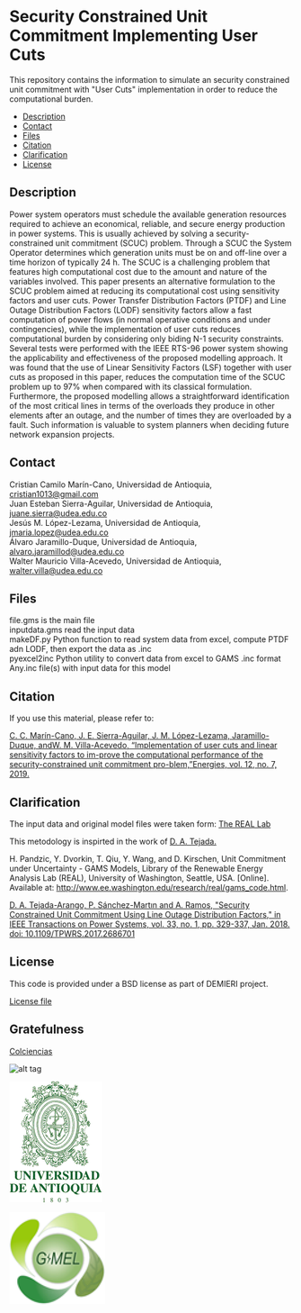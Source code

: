 # Security Constrained Unit Commitment Implementing User Cuts

This repository contains the information to simulate an security constrained unit commitment with "User Cuts" implementation in order to reduce the computational burden.

- [Description](#description)
- [Contact](#contact)
- [Files](#files)
- [Citation](#citation)
- [Clarification](#clarification)
- [License](#license)

## Description

Power system operators must schedule the available generation resources required to achieve an economical, reliable, and secure energy production in power systems. This is usually achieved by solving a security-constrained unit commitment (SCUC) problem. Through a SCUC the System Operator determines which generation units must be on and off-line over a time horizon of typically 24 h. The SCUC is a challenging problem that features high computational cost due to the amount and nature of the variables involved. This paper presents an alternative formulation to the SCUC problem aimed at reducing its computational cost using sensitivity factors and user cuts. Power Transfer Distribution Factors (PTDF) and Line Outage Distribution Factors (LODF) sensitivity factors allow a fast computation of power flows (in normal operative conditions and under contingencies), while the implementation of user cuts reduces computational burden by considering only biding N-1 security constraints. Several tests were performed with the IEEE RTS-96 power system showing the applicability and effectiveness of the proposed modelling approach. It was found that the use of Linear Sensitivity Factors (LSF) together with user cuts as proposed in this paper, reduces the computation time of the SCUC problem up to 97% when compared with its classical formulation. Furthermore, the proposed modelling allows a straightforward identification of the most critical lines in terms of the overloads they produce in other elements after an outage, and the number of times they are overloaded by a fault. Such information is valuable to system planners when deciding future network expansion projects.

## Contact 

Cristian Camilo Marín-Cano, Universidad de Antioquia, cristian1013@gmail.com   
Juan Esteban Sierra-Aguilar, Universidad de Antioquia, juane.sierra@udea.edu.co   
Jesús M. López-Lezama, Universidad de Antioquia, jmaria.lopez@udea.edu.co   
Álvaro Jaramillo-Duque, Universidad de Antioquia, alvaro.jaramillod@udea.edu.co   
Walter Mauricio Villa-Acevedo, Universidad de Antioquia, walter.villa@udea.edu.co   

## Files

file.gms is the main file  
inputdata.gms read the input data  
makeDF.py Python function to read system data from excel, compute PTDF adn LODF, then export the data as .inc   
pyexcel2inc Python utility to convert data from excel to GAMS .inc format  
Any.inc file(s) with input data for this model  

## Citation

If you use this material, please refer to:

[C. C. Marín-Cano, J. E. Sierra-Aguilar, J. M. López-Lezama,  Jaramillo-Duque, andW. M. Villa-Acevedo, “Implementation of user cuts and linear sensitivity factors to im-prove the computational performance of the security-constrained unit commitment pro-blem,”Energies, vol. 12, no. 7, 2019.](https://www.mdpi.com/1996-1073/12/7/1399)

## Clarification

The input data and original model files were taken form: [The REAL Lab](https://labs.ece.uw.edu/real/gams_code.html)

This metodology is inspirted in the work of [D. A. Tejada.](http://ieeexplore.ieee.org/stamp/stamp.jsp?tp=&arnumber=7886335&isnumber=8231802)

H. Pandzic, Y. Dvorkin, T. Qiu, Y. Wang, and D. Kirschen, Unit Commitment under Uncertainty - GAMS Models, Library of the Renewable Energy Analysis Lab (REAL), University of Washington, Seattle, USA. [Online]. Available at: http://www.ee.washington.edu/research/real/gams_code.html.

[D. A. Tejada-Arango, P. Sánchez-Martın and A. Ramos, "Security Constrained Unit Commitment Using Line Outage Distribution Factors," in IEEE Transactions on Power Systems, vol. 33, no. 1, pp. 329-337, Jan. 2018.
doi: 10.1109/TPWRS.2017.2686701](http://ieeexplore.ieee.org/stamp/stamp.jsp?tp=&arnumber=7886335&isnumber=8231802)

## License

This code is provided under a BSD license as part of DEMIERI project.

[License file](../master/LICENSE)

## Gratefulness

[Colciencias](https://colciencias.gov.co)  

![alt tag](https://www.colciencias.gov.co/sites/default/files/logo_colciencias_png.png)

![alt tag](https://github.com/IceMerman/TransformerSoltion/blob/master/logoUDEA.png)

![alt tag](https://github.com/IceMerman/TransformerSoltion/blob/master/gimel.png)
